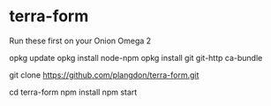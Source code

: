 # terra-form

Run these first on your Onion Omega 2

opkg update
opkg install node-npm
opkg install git git-http ca-bundle

git clone https://github.com/plangdon/terra-form.git

cd terra-form
npm install
npm start



